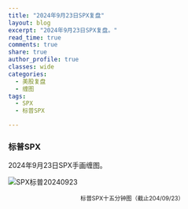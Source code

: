 ```yaml
---
title: "2024年9月23日SPX复盘"
layout: blog
excerpt: "2024年9月23日SPX复盘。"
read_time: true
comments: true
share: true
author_profile: true
classes: wide
categories:
  - 美股复盘
  - 缠图
tags:
  - SPX
  - 标普SPX

---
```


### 标普SPX

2024年9月23日SPX手画缠图。

![SPX标普20240923](/assets/images/2024b/2024-09-23-SPX-mi5.jpg)
<small><center>标普SPX十五分钟图（截止204/09/23）</center></small>　


